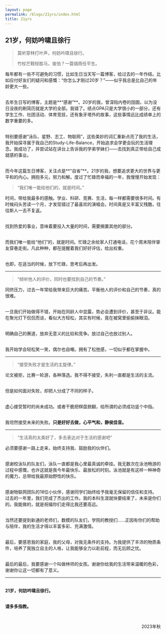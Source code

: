 ```yaml
---
layout: page
permalink: /blogs/21yrs/index.html
title: 21yrs
---
```


## 21岁，何妨吟啸且徐行

> 莫听穿林打叶声，何妨吟啸且徐行。
>
> 竹杖芒鞋轻胜马，谁怕？一蓑烟雨任平生。

每年都有一些不可避免的习惯，比如生日当天写一篇博客，给过去的一年作结。比如应付好友们的疑问和感慨：“你怎么才刚过20岁？”——似乎我总是比自己的年龄更大一些。

<br>去年生日写的博客，主题是**“感谢”**。20岁的我，曾深陷内卷的囹圄，以为没日没夜的刷简历就是大学的全部。我错了。绩点GPA只是大学很小的一部分，还有学生工作、社团活动、体育竞技，还有象牙塔外的故事，这些事情远比成绩单上的数字重要的多。

<br>特别要感谢“泳队、星野、志工、物联网”，这些美妙的词汇重新点亮了我的生活，我开始探寻属于我自己的Study-Life-Balance，开始追求会学更会玩的生活理念。我成功了，并尝试站在讲台上告诉我的学弟学妹们——去找到真正带给自己成就感的事业。

<br>而今年这篇生日博客，关注点是**“自省”**。21岁的我，想要追求更大的世界与更平和的内心。拥抱多元，努力和解。度过了忙碌而幸福的一年，我慢慢开始发现：

> “我们唯一能给他们的，就是时间。”

时间，带给我最多的感触。学业、科研、竞赛、生活，每一样都需要很多时间。有时候闷头苦读一个月，才发现错过了最喜欢的演唱会。时间真是又丰富又残酷，往往斯人一去不复返。

<br>找到热爱的事业，意味着要投入大量的时间，需要搁置其他的部分。

<br>而我们唯一能给“他们”的，就是时间。忙碌之余给家人打通电话，花个周末陪伴挚友穿巷走街。凡此种种，都在提醒着我们好好评估，给出权重。

<br>也即，在适当的时候，放下忙碌，思考后再出发。

----

> “倾听他人的评价，同时也要找到自己的节奏。”

同侪压力，过去一年常给我带来巨大的痛苦。平衡他人的评价和自己的节奏，真的很难。

<br>一旦我们开始做得不错，开始在同龄人中显露，势必会遭到评价，甚至于非议。能在聚光灯下侃侃而谈，看似大方轻松，其实有时候，竟在被窝里偷偷抹眼泪。

<br>明确自己的赛道，放弃无意义的比较和竞争。放过自己也放过别人。

<br>我开始学会轻松笑一笑，偶尔也自嘲。拥有了松弛感，一切似乎都在掌握中。

---

> “接受失败才是生活的主旋律。”

论文被拒，比赛一轮游，各种落选。我不得不接受，失利一直都是生活的主流。

<br>但是如何面对失败，却把人分成了不同的样子。

<br>虚心接受暂时的尚未成功。或者干脆把棋盘掀翻，给所谓的必须成功竖个中指。

<br>我坦然接受未来的失败。**只是好好去做，心平气和，静侯佳音。**

---

> “生活真的太美好了，多去表达对于生活的感谢吧”

必须要感谢一路上走来，始终支持我、鼓励我的伙伴们。

<br>感谢校泳队的队友们，泳队一直都是我心里最真诚的牵挂。我无数次在泳池畅游的过程中感慨，也许这就是我今年最快乐、最放松的时刻。泳池就是有这样一种神奇的魔力，总带给我最原始野性的快乐。

<br>感谢物联网团队的18位小伙伴，感谢同学们始终给予我毫无保留的信任和支持。过去的一年里，我们完成了杰出的工作。我的本科生涯就快要结束了，未来是你们的。我能做的，就是祝福你们走得比我还要高远。

<br>当然还要提到新通的老师们，数模的队友们，学院的教授们......正因有你们的帮助与陪伴，我的生活才得以丰富多彩、充满激情。

<br>最后，要感恩我的家庭，我的父母，对我无条件的支持。为我提供了丰沛的物质条件，培养了我独立自主的人格，让我能够全力以赴前程，而无后顾之忧。

<br>最后的最后，我要感谢一个叫做林师的女孩。谢谢你给我的生活带来温暖的色彩，谢谢你让这一切都有了意义。

---

<br>**21岁，何妨吟啸且徐行。**

<br>**请多多指教。**


<br>

<p align="right">2023年秋</p>
